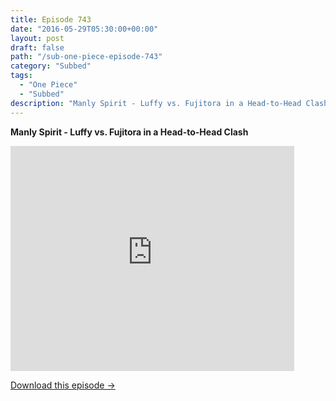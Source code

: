 ```yaml
---
title: Episode 743
date: "2016-05-29T05:30:00+00:00"
layout: post
draft: false
path: "/sub-one-piece-episode-743"
category: "Subbed"
tags:
  - "One Piece"
  - "Subbed"
description: "Manly Spirit - Luffy vs. Fujitora in a Head-to-Head Clash"
---
```


**Manly Spirit - Luffy vs. Fujitora in a Head-to-Head Clash**

<iframe width="640" height="360" src="https://www.rapidvideo.com/e/G6FRPGOZ4R" frameborder="0" marginwidth=0 marginheight=0 scrolling=no allowfullscreen style="max-width:90%;"></iframe>

<a href="http://ouo.io/qs/eCodkFEQ?s=https://www.rapidvideo.com/d/G6FRPGOZ4R" class="styled_a">Download this episode →</a>

